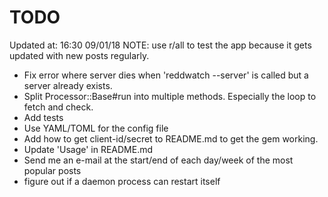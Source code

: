 # TODO

Updated at: 16:30 09/01/18
NOTE: use r/all to test the app because it gets updated with new posts regularly.

* Fix error where server dies when 'reddwatch --server' is called but a server already
    exists.
* Split Processor::Base#run into multiple methods. Especially the loop to fetch and
    check.
* Add tests
* Use YAML/TOML for the config file
* Add how to get client-id/secret to README.md to get the gem working.
* Update 'Usage' in README.md
* Send me an e-mail at the start/end of each day/week of the most popular posts
* figure out if a daemon process can restart itself

